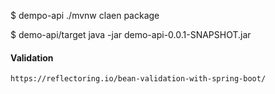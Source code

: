 
$ dempo-api ./mvnw claen package

$ demo-api/target java -jar demo-api-0.0.1-SNAPSHOT.jar 

#### Validation
    https://reflectoring.io/bean-validation-with-spring-boot/
